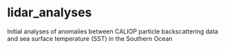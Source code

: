 # lidar_analyses
Initial analyses of anomalies between CALIOP particle backscattering data and sea surface temperature (SST) in the Southern Ocean
